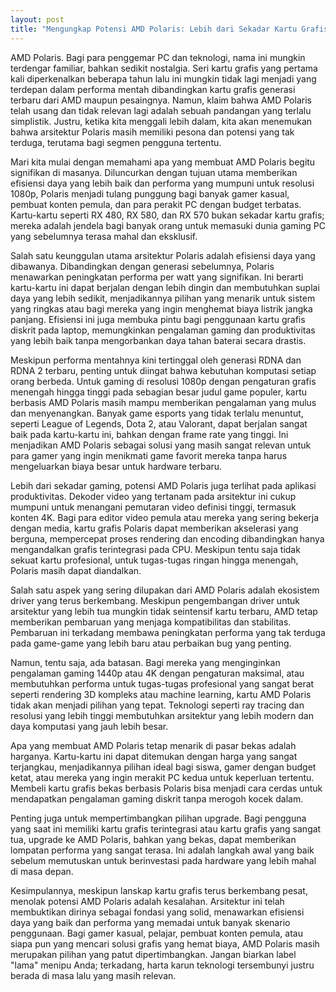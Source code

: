 ```yaml
---
layout: post
title: "Mengungkap Potensi AMD Polaris: Lebih dari Sekadar Kartu Grafis Lama"
---
```


AMD Polaris. Bagi para penggemar PC dan teknologi, nama ini mungkin terdengar familiar, bahkan sedikit nostalgia. Seri kartu grafis yang pertama kali diperkenalkan beberapa tahun lalu ini mungkin tidak lagi menjadi yang terdepan dalam performa mentah dibandingkan kartu grafis generasi terbaru dari AMD maupun pesaingnya. Namun, klaim bahwa AMD Polaris telah usang dan tidak relevan lagi adalah sebuah pandangan yang terlalu simplistik. Justru, ketika kita menggali lebih dalam, kita akan menemukan bahwa arsitektur Polaris masih memiliki pesona dan potensi yang tak terduga, terutama bagi segmen pengguna tertentu.

Mari kita mulai dengan memahami apa yang membuat AMD Polaris begitu signifikan di masanya. Diluncurkan dengan tujuan utama memberikan efisiensi daya yang lebih baik dan performa yang mumpuni untuk resolusi 1080p, Polaris menjadi tulang punggung bagi banyak gamer kasual, pembuat konten pemula, dan para perakit PC dengan budget terbatas. Kartu-kartu seperti RX 480, RX 580, dan RX 570 bukan sekadar kartu grafis; mereka adalah jendela bagi banyak orang untuk memasuki dunia gaming PC yang sebelumnya terasa mahal dan eksklusif.

Salah satu keunggulan utama arsitektur Polaris adalah efisiensi daya yang dibawanya. Dibandingkan dengan generasi sebelumnya, Polaris menawarkan peningkatan performa per watt yang signifikan. Ini berarti kartu-kartu ini dapat berjalan dengan lebih dingin dan membutuhkan suplai daya yang lebih sedikit, menjadikannya pilihan yang menarik untuk sistem yang ringkas atau bagi mereka yang ingin menghemat biaya listrik jangka panjang. Efisiensi ini juga membuka pintu bagi penggunaan kartu grafis diskrit pada laptop, memungkinkan pengalaman gaming dan produktivitas yang lebih baik tanpa mengorbankan daya tahan baterai secara drastis.

Meskipun performa mentahnya kini tertinggal oleh generasi RDNA dan RDNA 2 terbaru, penting untuk diingat bahwa kebutuhan komputasi setiap orang berbeda. Untuk gaming di resolusi 1080p dengan pengaturan grafis menengah hingga tinggi pada sebagian besar judul game populer, kartu berbasis AMD Polaris masih mampu memberikan pengalaman yang mulus dan menyenangkan. Banyak game esports yang tidak terlalu menuntut, seperti League of Legends, Dota 2, atau Valorant, dapat berjalan sangat baik pada kartu-kartu ini, bahkan dengan frame rate yang tinggi. Ini menjadikan AMD Polaris sebagai solusi yang masih sangat relevan untuk para gamer yang ingin menikmati game favorit mereka tanpa harus mengeluarkan biaya besar untuk hardware terbaru.

Lebih dari sekadar gaming, potensi AMD Polaris juga terlihat pada aplikasi produktivitas. Dekoder video yang tertanam pada arsitektur ini cukup mumpuni untuk menangani pemutaran video definisi tinggi, termasuk konten 4K. Bagi para editor video pemula atau mereka yang sering bekerja dengan media, kartu grafis Polaris dapat memberikan akselerasi yang berguna, mempercepat proses rendering dan encoding dibandingkan hanya mengandalkan grafis terintegrasi pada CPU. Meskipun tentu saja tidak sekuat kartu profesional, untuk tugas-tugas ringan hingga menengah, Polaris masih dapat diandalkan.

Salah satu aspek yang sering dilupakan dari AMD Polaris adalah ekosistem driver yang terus berkembang. Meskipun pengembangan driver untuk arsitektur yang lebih tua mungkin tidak seintensif kartu terbaru, AMD tetap memberikan pembaruan yang menjaga kompatibilitas dan stabilitas. Pembaruan ini terkadang membawa peningkatan performa yang tak terduga pada game-game yang lebih baru atau perbaikan bug yang penting.

Namun, tentu saja, ada batasan. Bagi mereka yang menginginkan pengalaman gaming 1440p atau 4K dengan pengaturan maksimal, atau membutuhkan performa untuk tugas-tugas profesional yang sangat berat seperti rendering 3D kompleks atau machine learning, kartu AMD Polaris tidak akan menjadi pilihan yang tepat. Teknologi seperti ray tracing dan resolusi yang lebih tinggi membutuhkan arsitektur yang lebih modern dan daya komputasi yang jauh lebih besar.

Apa yang membuat AMD Polaris tetap menarik di pasar bekas adalah harganya. Kartu-kartu ini dapat ditemukan dengan harga yang sangat terjangkau, menjadikannya pilihan ideal bagi siswa, gamer dengan budget ketat, atau mereka yang ingin merakit PC kedua untuk keperluan tertentu. Membeli kartu grafis bekas berbasis Polaris bisa menjadi cara cerdas untuk mendapatkan pengalaman gaming diskrit tanpa merogoh kocek dalam.

Penting juga untuk mempertimbangkan pilihan upgrade. Bagi pengguna yang saat ini memiliki kartu grafis terintegrasi atau kartu grafis yang sangat tua, upgrade ke AMD Polaris, bahkan yang bekas, dapat memberikan lompatan performa yang sangat terasa. Ini adalah langkah awal yang baik sebelum memutuskan untuk berinvestasi pada hardware yang lebih mahal di masa depan.

Kesimpulannya, meskipun lanskap kartu grafis terus berkembang pesat, menolak potensi AMD Polaris adalah kesalahan. Arsitektur ini telah membuktikan dirinya sebagai fondasi yang solid, menawarkan efisiensi daya yang baik dan performa yang memadai untuk banyak skenario penggunaan. Bagi gamer kasual, pelajar, pembuat konten pemula, atau siapa pun yang mencari solusi grafis yang hemat biaya, AMD Polaris masih merupakan pilihan yang patut dipertimbangkan. Jangan biarkan label "lama" menipu Anda; terkadang, harta karun teknologi tersembunyi justru berada di masa lalu yang masih relevan.

